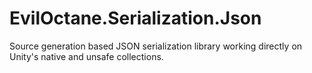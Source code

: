 # EvilOctane.Serialization.Json
Source generation based JSON serialization library working directly on Unity's native and unsafe collections.
